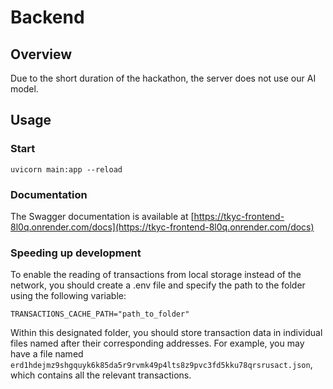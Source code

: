 # Backend

## Overview

Due to the short duration of the hackathon, the server does not use our AI model. 

## Usage

### Start

```
uvicorn main:app --reload
```

### Documentation

The Swagger documentation is available at [https://tkyc-frontend-8l0q.onrender.com/docs](https://tkyc-frontend-8l0q.onrender.com/docs)

### Speeding up development


To enable the reading of transactions from local storage instead of the network, you should create a .env file and specify the path to the folder using the following variable:

```
TRANSACTIONS_CACHE_PATH="path_to_folder"
```

Within this designated folder, you should store transaction data in individual files named after their corresponding addresses. For example, you may have a file named `erd1hdejmz9shgquyk6k85da5r9rvmk49p4lts8z9pvc3fd5kku78qrsrusact.json`, which contains all the relevant transactions.
